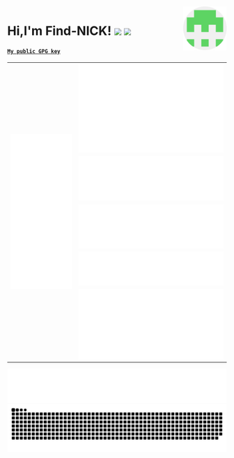 <img src="https://raw.githubusercontent.com/Find-NICK/Find-NICK/main/src/find-nick-round.png" alt="side Image" align="right" width="100" height="auto" />
<h1>Hi,I'm Find-NICK!   <img src="https://img.shields.io/github/stars/Find-NICK/Find-NICK.svg" /> <img src="https://img.shields.io/github/followers/Find-NICK.svg?style=flat&label=follower" /></h1>

<h4><a href="https://github.com/Find-NICK.gpg"><code>My public GPG key</code></a></h4>

<!---
<img src="https://raw.githubusercontent.com/Find-NICK/Find-NICK/main/src/greetings.gif" />
--->
<table>
    <tr align="center">
        <td rowspan="5">
            <img src="https://raw.githubusercontent.com/Find-NICK/Find-NICK/main/src/metric.svg">
        </td>
        <td>
            <img src="https://raw.githubusercontent.com/Find-NICK/Find-NICK/main/src/random-code-snippet.svg">
        </td>
    </tr>
    <tr align="center">
        <td>
            <img src="https://raw.githubusercontent.com/Find-NICK/Find-NICK/main/src/languages.svg">
        </td>
    </tr>
    <tr align="center">
        <td>
            <img src="https://raw.githubusercontent.com/Find-NICK/Find-NICK/main/src/pr-issue.svg">
        </td>
    </tr>
    <tr align="center">
        <td>
            <img src="https://raw.githubusercontent.com/Find-NICK/Find-NICK/main/src/habits-facts.svg">
        </td>
    </tr>
    <tr align="center">
        <td>
            <img src="https://raw.githubusercontent.com/Find-NICK/Find-NICK/main/src/wakatime.svg">
        </td>
    </tr>
</table>

<img src="https://raw.githubusercontent.com/Find-NICK/Find-NICK/main/src/followers.svg" />
<img src="https://raw.githubusercontent.com/Find-NICK/Find-NICK/output/github-contribution-grid-snake.svg" />




<!---
Find-NICK/Find-NICK is a ✨ special ✨ repository because its `README.md` (this file) appears on your GitHub profile.
You can click the Preview link to take a look at your changes.
--->
